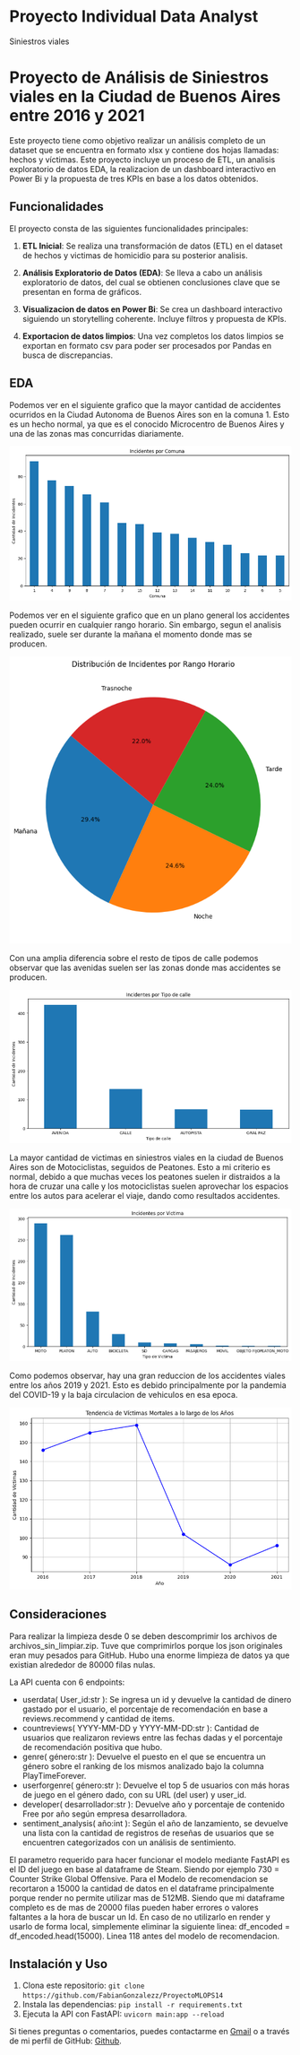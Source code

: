 # Proyecto Individual Data Analyst

Siniestros viales

# Proyecto de Análisis de Siniestros viales en la Ciudad de Buenos Aires entre 2016 y 2021

Este proyecto tiene como objetivo realizar un análisis completo de un dataset que se encuentra en formato xlsx y contiene dos hojas llamadas: hechos y víctimas. Este proyecto incluye un proceso de ETL, un analisis exploratorio de datos EDA, la realizacion de un dashboard interactivo en Power Bi y la propuesta de tres KPIs en base a los datos obtenidos.

## Funcionalidades

El proyecto consta de las siguientes funcionalidades principales:

1. **ETL Inicial**: Se realiza una transformación de datos (ETL) en el dataset de hechos y victimas de homicidio para su posterior analisis.

2. **Análisis Exploratorio de Datos (EDA)**: Se lleva a cabo un análisis exploratorio de datos, del cual se obtienen conclusiones clave que se presentan en forma de gráficos.

3. **Visualizacion de datos en Power Bi**: Se crea un dashboard interactivo siguiendo un storytelling coherente. Incluye filtros y propuesta de KPIs.

4. **Exportacion de datos limpios**: Una vez completos los datos limpios se exportan en formato csv para poder ser procesados por Pandas en busca de discrepancias.

## EDA

Podemos ver en el siguiente grafico que la mayor cantidad de accidentes ocurridos en la Ciudad Autonoma de Buenos Aires son en la comuna 1. Esto es un hecho normal, ya que es el conocido Microcentro de Buenos Aires y una de las zonas mas concurridas diariamente.

![Analisis del precio promedio en relacion con el anio de salida](imagenes/incidentescomuna.png)

Podemos ver en el siguiente grafico que en un plano general los accidentes pueden ocurrir en cualquier rango horario. Sin embargo, segun el analisis realizado, suele ser durante la mañana el momento donde mas se producen.

![Analisis del precio proomedio en relacion con el sentimiento registrado](imagenes/rango_horario.png)

Con una amplia diferencia sobre el resto de tipos de calle podemos observar que las avenidas suelen ser las zonas donde mas accidentes se producen.

![Analisis del precio proomedio en relacion con el sentimiento registrado](imagenes/tipocalle.png)

La mayor cantidad de victimas en siniestros viales en la ciudad de Buenos Aires son de Motociclistas, seguidos de Peatones. Esto a mi criterio es normal, debido a que muchas veces los peatones suelen ir distraidos a la hora de cruzar una calle y los motociclistas suelen aprovechar los espacios entre los autos para acelerar el viaje, dando como resultados accidentes.

![Analisis del precio proomedio en relacion con el sentimiento registrado](imagenes/tipovictima.png)

Como podemos observar, hay una gran reduccion de los accidentes viales entre los años 2019 y 2021. Esto es debido principalmente por la pandemia del COVID-19 y la baja circulacion de vehiculos en esa epoca.

![Analisis del precio proomedio en relacion con el sentimiento registrado](imagenes/victimasanios.png)


## Consideraciones

Para realizar la limpieza desde 0 se deben descomprimir los archivos de archivos_sin_limpiar.zip. Tuve que comprimirlos porque los json originales eran muy pesados para GitHub.
Hubo una enorme limpieza de datos ya que existian alrededor de 80000 filas nulas.

La API cuenta con 6 endpoints:

* userdata( User_id:str ): Se ingresa un id y devuelve la cantidad de dinero gastado por el usuario, el porcentaje de recomendación en base a reviews.recommend y cantidad de items.
* countreviews( YYYY-MM-DD y YYYY-MM-DD:str ): Cantidad de usuarios que realizaron reviews entre las fechas dadas y el porcentaje de recomendación positiva que hubo.
* genre( género:str ): Devuelve el puesto en el que se encuentra un género sobre el ranking de los mismos analizado bajo la columna PlayTimeForever.
* userforgenre( género:str ): Devuelve el top 5 de usuarios con más horas de juego en el género dado, con su URL (del user) y user_id.
* developer( desarrollador:str ): Devuelve año y porcentaje de contenido Free por año según empresa desarrolladora.
* sentiment_analysis( año:int ):  Según el año de lanzamiento, se devuelve una lista con la cantidad de registros de reseñas de usuarios que se encuentren categorizados con un análisis de sentimiento.

El parametro requerido para hacer funcionar el modelo mediante FastAPI es el ID del juego en base al dataframe de Steam. Siendo por ejemplo 730 = Counter Strike Global Offensive.
Para el Modelo de recomendacion se recortaron a 15000 la cantidad de datos en el dataframe principalmente porque render no permite utilizar mas de 512MB. Siendo que mi dataframe completo es de mas de 20000 filas pueden haber errores o valores faltantes a la hora de buscar un Id.
En caso de no utilizarlo en render y usarlo de forma local, simplemente eliminar la siguiente linea: df_encoded = df_encoded.head(15000). Linea 118 antes del modelo de recomendacion.

## Instalación y Uso

1. Clona este repositorio: `git clone https://github.com/FabianGonzalezz/ProyectoMLOPS14`
2. Instala las dependencias: `pip install -r requirements.txt`
3. Ejecuta la API con FastAPI: `uvicorn main:app --reload`

Si tienes preguntas o comentarios, puedes contactarme en [Gmail](mailto:fabiann.m.gonzalez@gmail.com) o a través de mi perfil de GitHub: [Github](https://github.com/FabianGonzalezz/).
